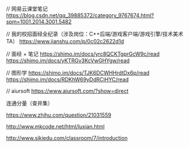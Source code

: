 // 网易云课堂笔记
<https://blog.csdn.net/qq_39885372/category_9767674.html?spm=1001.2014.3001.5482>

// 我的校招面经全纪录（涉及岗位：C++后端/游戏客户端/游戏引擎/技术美术TA）
<https://www.jianshu.com/p/0c02c2622d1d>

// 面经 + 笔记
<https://shimo.im/docs/yrc8QCKTgprGcW9c/read>
<https://shimo.im/docs/yKTRGv3KcVwGHYgw/read>

// 图形学
<https://shimo.im/docs/TJK6DCWHHrdtDx6p/read>
<https://shimo.im/docs/RDKhW69yDdRCjHYC/read>

// aiursoft
<https://www.aiursoft.com/?show=direct>

连通分量（查并集）

<!-- 知乎 -->
<https://www.zhihu.com/question/21031559>

<!-- C# -->
<http://www.mkcode.net/html/luxian.html>
<!-- 付费课 -->
<http://www.sikiedu.com/classroom/7/introduction>
